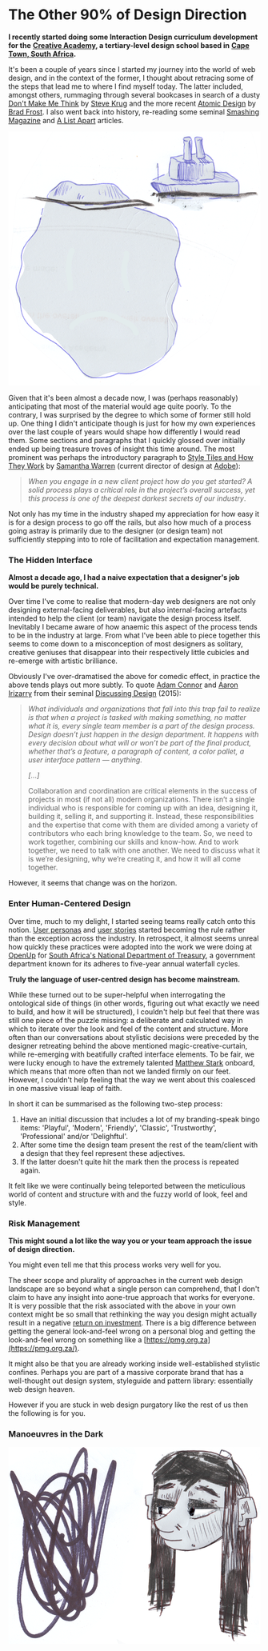 # The Other 90% of Design Direction

**I recently started doing some Interaction Design curriculum development for the** [**Creative Academy**](https://creativeacademy.ac.za)**, a tertiary-level design school based in** [**Cape Town, South Africa**](https://en.wikipedia.org/wiki/Cape_Town)**.**

 It's been a couple of years since I started my journey into the world of web design, and in the context of the former, I thought about retracing some of the steps that lead me to where I find myself today. The latter included, amongst others, rummaging through several bookcases in search of a dusty [Don't Make Me Think](https://www.amazon.com/Dont-Make-Think-Revisited-Usability/dp/0321965515) by [Steve Krug](https://en.wikipedia.org/wiki/Steve_Krug) and the more recent [Atomic Design](https://shop.bradfrost.com/) by [Brad Frost](https://bradfrost.com/). I also went back into history, re-reading some seminal [Smashing Magazine](https://www.smashingmagazine.com/) and [A List Apart](https://alistapart.com/) articles.

![](../.gitbook/assets/iceberg.png)

 Given that it's been almost a decade now, I was \(perhaps reasonably\) anticipating that most of the material would age quite poorly. To the contrary, I was surprised by the degree to which some of former still hold up. One thing I didn't anticipate though is just for how my own experiences over the last couple of years would shape how differently I would read them. Some sections and paragraphs that I quickly glossed over initially ended up being treasure troves of insight this time around. The most prominent was perhaps the introductory paragraph to [Style Tiles and How They Work](https://alistapart.com/article/style-tiles-and-how-they-work) by [Samantha Warren](http://samanthatoy.com/) \(current director of design at [Adobe](https://www.adobe.com/)\):

> _When you engage in a new client project how do you get started? A solid process plays a critical role in the project’s overall success, yet this process is one of the deepest darkest secrets of our industry_.

Not only has my time in the industry shaped my appreciation for how easy it is for a design process to go off the rails, but also how much of a process going astray is primarily due to the designer \(or design team\) not sufficiently stepping into to role of facilitation and expectation management.

### The Hidden Interface

 **Almost a decade ago, I had a naive expectation that a designer's job would be purely technical.** 

Over time I've come to realise that modern-day web designers are not only designing external-facing deliverables, but also internal-facing artefacts intended to help the client \(or team\) navigate the design process itself. Inevitably I became aware of how anaemic this aspect of the process tends to be in the industry at large. From what I've been able to piece together this seems to come down to a misconception of most designers as solitary, creative geniuses that disappear into their respectively little cubicles and re-emerge with artistic brilliance.

Obviously I've over-dramatised the above for comedic effect, in practice the above tends plays out more subtly. To quote [Adam Connor](http://adamconnor.com/) and [Aaron Irizarry](https://www.linkedin.com/in/aaroni/) from their seminal [Discussing Design](https://www.oreilly.com/library/view/discussing-design/9781491902394/) \(2015\): 

> _What individuals and organizations that fall into this trap fail to realize is that when a project is tasked with making something, no matter what it is, every single team member is a part of the design process. Design doesn’t just happen in the design department. It happens with every decision about what will or won’t be part of the final product, whether that’s a feature, a paragraph of content, a color pallet, a user interface pattern — anything._
>
> _\[...\]_
>
> Collaboration and coordination are critical elements in the success of projects in most \(if not all\) modern organizations. There isn’t a single individual who is responsible for coming up with an idea, designing it, building it, selling it, and supporting it. Instead, these responsibilities and the expertise that come with them are divided among a variety of contributors who each bring knowledge to the team. So, we need to work together, combining our skills and know-how. And to work together, we need to talk with one another. We need to discuss what it is we’re designing, why we’re creating it, and how it will all come together.

However, it seems that change was on the horizon.

### Enter Human-Centered Design

Over time, much to my delight, I started seeing teams really catch onto this notion. [User personas](https://en.wikipedia.org/wiki/Persona_%28user_experience%29) and [user stories](https://en.wikipedia.org/wiki/User_story) started becoming the rule rather than the exception across the industry. In retrospect, it almost seems unreal how quickly these practices were adopted into the work we were doing at [OpenUp](https://openup.org.za/) for [South Africa's National Department of Treasury](https://openup.org.za/projects/vulekamali), a government department known for its adheres to five-year annual waterfall cycles.

**Truly the language of user-centred design has become mainstream.**

While these turned out to be super-helpful when interrogating the ontological side of things \(in other words, figuring out what exactly we need to build, and how it will be structured\), I couldn't help but feel that there was still one piece of the puzzle missing: a deliberate and calculated way in which to iterate over the look and feel of the content and structure. More often than our conversations about stylistic decisions were preceded by the designer retreating behind the above mentioned magic-creative-curtain, while re-emerging with beatifully crafted interface elements. To be fair, we were lucky enough to have the extremely talented [Matthew Stark](http://matthewstark.co/) onboard, which means that more often than not we landed firmly on our feet. However, I couldn't help feeling that the way we went about this coalesced in one massive visual leap of faith.

In short it can be summarised as the following two-step process:

1. Have an initial discussion that includes a lot of my branding-speak bingo items: 'Playful', 'Modern', 'Friendly', 'Classic', 'Trustworthy', 'Professional' and/or 'Delighftul'.
2. After some time the design team present the rest of the team/client with a design that they feel represent these adjectives.
3. If the latter doesn't quite hit the mark then the process is repeated again.

It felt like we were continually being teleported between the meticulious world of content and structure with and the fuzzy world of look, feel and style. 

### Risk Management

**This might sound a lot like the way you or your team approach the issue of design direction.**

You might even tell me that this process works very well for you.

The sheer scope and plurality of approaches in the current web design landscape are so beyond what a single person can comprehend, that I don't claim to have any insight into aone-true approach that works for everyone. It is very possible that the risk associated with the above in your own context might be so small that rethinking the way you design might actually result in a negative [return on investment](https://en.wikipedia.org/wiki/Return_on_investment). There is a big difference between getting the general look-and-feel wrong on a personal blog and getting the look-and-feel wrong on something like a [https://pmg.org.za](https://pmg.org.za/).

It might also be that you are already working inside well-established stylistic confines. Perhaps you are part of a massive corporate brand that has a well-thought out design system, styleguide and pattern library: essentially web design heaven.

However if you are stuck in web design purgatory like the rest of us then the following is for you.

### Manoeuvres in the Dark





![](../.gitbook/assets/messy%20%281%29.png)









